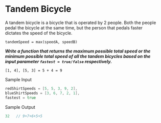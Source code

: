 # Tandem Bicycle

A tandem bicycle is a bicycle that is operated by 2 people. Both the people pedal the bicycle at the same time, but the person that pedals faster dictates the speed of the bicycle.

`tandemSpeed = max(speedA, speedB)`

**_Write a function that returns the maximum possible total speed or the minimum possible total speed of all the tandem bicycles based on the input parameter `fastest = true/false` respectively._**

`[1, 4], [5, 3] = 5 + 4 = 9`

Sample Input

```go
redShirtSpeeds = [5, 5, 3, 9, 2],
blueShirtSpeeds = [3, 6, 7, 2, 1],
fastest = true
```

Sample Output

```go
32   // 9+7+6+5+5
```
